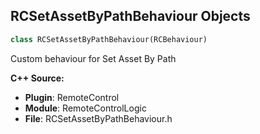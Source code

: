 ## RCSetAssetByPathBehaviour Objects

```python
class RCSetAssetByPathBehaviour(RCBehaviour)
```

Custom behaviour for Set Asset By Path

**C++ Source:**

- **Plugin**: RemoteControl
- **Module**: RemoteControlLogic
- **File**: RCSetAssetByPathBehaviour.h

<a id="unreal.RemoteControlLogicTestData"></a>